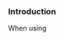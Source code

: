 <!--
.. title: auto hedge positions on zerodha kite
.. slug: auto-hedge-positions-on-zerodha-kite
.. date: 2023-12-31 17:54:07 UTC+05:30
.. tags: draft
.. category: 
.. link: 
.. description: 
.. type: text
-->

### Introduction

When using 
